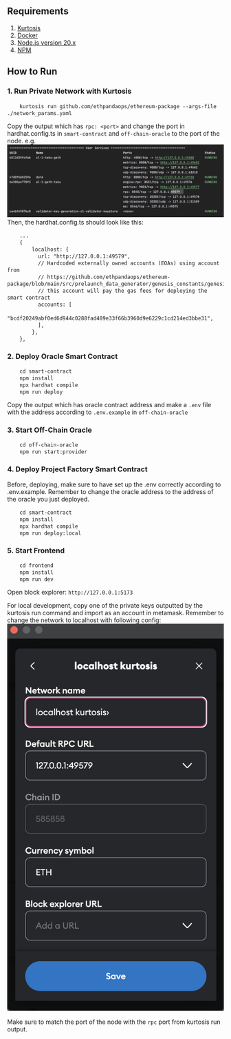 ## Requirements

1. [Kurtosis](https://docs.kurtosis.com/install)
2. [Docker](https://docs.docker.com/get-docker/)
3. [Node.js version 20.x](https://nodejs.org/en/download/)
4. [NPM](https://docs.npmjs.com/downloading-and-installing-node-js-and-npm)

## How to Run 

### 1. Run Private Network with Kurtosis
```
    kurtosis run github.com/ethpandaops/ethereum-package --args-file ./network_params.yaml
```
Copy the output which has `rpc: <port>` and change the port in hardhat.config.ts in `smart-contract` and `off-chain-oracle` to the port of the node.
e.g.
![Kurtosis Output.png](./screenshots/kurtosis-output.png)
Then, the hardhat.config.ts should look like this:
```
    ... 
    {
        localhost: {
          url: "http://127.0.0.1:49579",
          // Hardcoded externally owned accounts (EOAs) using account from
          // https://github.com/ethpandaops/ethereum-package/blob/main/src/prelaunch_data_generator/genesis_constants/genesis_constants.star
          // this account will pay the gas fees for deploying the smart contract
          accounts: [
            "bcdf20249abf0ed6d944c0288fad489e33f66b3960d9e6229c1cd214ed3bbe31",
          ],
        },
    },
```
### 2. Deploy Oracle Smart Contract
```
    cd smart-contract
    npm install
    npx hardhat compile
    npm run deploy
```
Copy the output which has oracle contract address and make a `.env` file with the address according to `.env.example` in `off-chain-oracle`

### 3. Start Off-Chain Oracle
```
    cd off-chain-oracle
    npm run start:provider
```

### 4. Deploy Project Factory Smart Contract
Before, deploying, make sure to have set up the .env correctly according to .env.example. Remember to change the oracle address to the address of the oracle you just deployed.
```
    cd smart-contract
    npm install
    npx hardhat compile
    npm run deploy:local
```

### 5. Start Frontend
```
    cd frontend
    npm install
    npm run dev
```
Open block explorer: `http://127.0.0.1:5173`

For local development, copy one of the private keys outputted by the kurtosis run command and import as an account in metamask.
Remember to change the network to localhost with following config:
![Metamask Config.png](./screenshots/metamask-config.png)

Make sure to match the port of the node with the `rpc` port from kurtosis run output.




